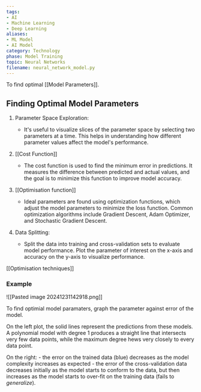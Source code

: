 ```yaml
---
tags:
- AI
- Machine Learning
- Deep Learning
aliases:
- ML Model
- AI Model
category: Technology
phase: Model Training
topic: Neural Networks
filename: neural_network_model.py
---
```


To find optimal [[Model Parameters]].
## Finding Optimal Model Parameters

1. Parameter Space Exploration:
   - It's useful to visualize slices of the parameter space by selecting two parameters at a time. This helps in understanding how different parameter values affect the model's performance.

2. [[Cost Function]]
   - The cost function is used to find the minimum error in predictions. It measures the difference between predicted and actual values, and the goal is to minimize this function to improve model accuracy.

3. [[Optimisation function]]
   - Ideal parameters are found using optimization functions, which adjust the model parameters to minimize the loss function. Common optimization algorithms include Gradient Descent, Adam Optimizer, and Stochastic Gradient Descent.

4. Data Splitting:
   - Split the data into training and cross-validation sets to evaluate model performance. Plot the parameter of interest on the x-axis and accuracy on the y-axis to visualize performance.

[[Optimisation techniques]]
### Example


![[Pasted image 20241231142918.png]]


To find optimial model paramaters, graph the parameter against error of the model.

On the left plot, the solid lines represent the predictions from these models. A polynomial model with degree 1 produces a straight line that intersects very few data points, while the maximum degree hews very closely to every data point. 

On the right:
    - the error on the trained data (blue) decreases as the model complexity increases as expected
    - the error of the cross-validation data decreases initially as the model starts to conform to the data, but then increases as the model starts to over-fit on the training data (fails to *generalize*).